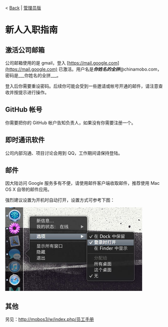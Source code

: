 < [Back](README.md) | [管理员版](AppointmentGuideForAdmin.md)

新人入职指南
====

激活公司邮箱
----
公司邮箱使用的是 gmail，登入 [https://mail.google.com](https://mail.google.com) 已激活。用户名是***你姓名的全拼***@chinamobo.com，密码是___你姓名的全拼___。

登入后你需要重设密码。后续你可能会受到一些邀请或帐号开通的邮件，请注意查收并按提示进行操作。


GitHub 帐号
----
你需要把你的 GitHub 帐户告知负责人，如果没有你需要注册一个。


即时通讯软件
----
公司内部沟通、项目讨论会用到 QQ，工作期间请保持登陆。


邮件
----
因大陆访问 Google 服务多有不便，请使用邮件客户端收取邮件，推荐使用 Mac OS X 自带的邮件应用。

强烈建议设置为开机时自动打开，设置方式可参考下图：

![登陆时打开应用示例](image/make_app_auto_lunch_on_login.jpg)


其他
----
另见：[http://mobos3/w/index.php/员工手册](http://mobos3/w/index.php/员工手册)
